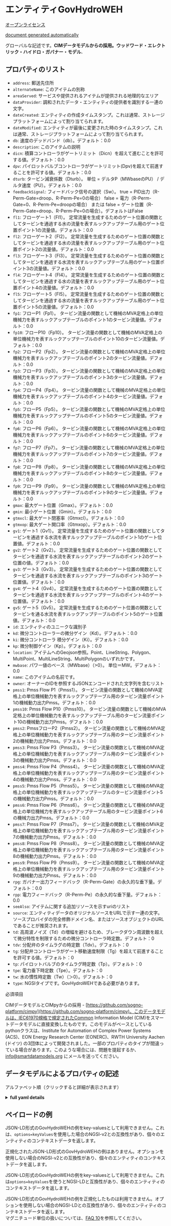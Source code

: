 エンティティGovHydroWEH  
=================  
[オープンライセンス](https://github.com/smart-data-models//dataModel.EnergyCIM/blob/master/GovHydroWEH/LICENSE.md)  
[document generated automatically](https://docs.google.com/presentation/d/e/2PACX-1vTs-Ng5dIAwkg91oTTUdt8ua7woBXhPnwavZ0FxgR8BsAI_Ek3C5q97Nd94HS8KhP-r_quD4H0fgyt3/pub?start=false&loop=false&delayms=3000#slide=id.gb715ace035_0_60)  
グローバルな記述です。**CIMデータモデルからの採用。ウッドワード・エレクトリック・ハイドロ・ガバナー・モデル.**  

## プロパティのリスト  

- `address`: 郵送先住所  - `alternateName`: このアイテムの別称  - `areaServed`: サービスや提供されるアイテムが提供される地理的なエリア  - `dataProvider`: 調和されたデータ・エンティティの提供者を識別する一連の文字。  - `dateCreated`: エンティティの作成タイムスタンプ。これは通常、ストレージプラットフォームによって割り当てられます。  - `dateModified`: エンティティが最後に変更された時のタイムスタンプ。これは通常、ストレージプラットフォームによって割り当てられます。  - `db`: 速度のデッドバンド（db）。デフォルト：0.0  - `description`: このアイテムの説明  - `dicn`: 積算コントローラがゲートリミット（Dicn）を超えて進むことを許可する値。デフォルト：0.0  - `dpv`: パイロットバルブコントローラがゲートリミット(Dpv)を超えて前進することを許可する値。デフォルト：0.0  - `dturb`: タービン減衰係数（Dturb）。  単位 = デルタP（MWbaseのPU） / デルタ速度（PU）。デフォルト：0.0  - `feedbackSignal`: フィードバック信号の選択（Sw）。 true = PID出力（R-Perm-Gate=droop、R-Perm-Pe=0の場合） false = 電力（R-Perm-Gate=0、R-Perm-Pe=droopの場合） または false = ゲート位置（R-Perm-Gate=droop、R-Perm-Pe=0の場合）。デフォルトはFalse  - `fl1`: フローゲート1（Fl1）。  定常流量を生成するためのゲート位置の関数としてタービンを通過する水の流量を表すルックアップテーブル用のゲート位置ポイント1の流量値。デフォルト：0.0  - `fl2`: フローゲート2（Fl2）。  定常流量を生成するためのゲート位置の関数としてタービンを通過する水の流量を表すルックアップテーブル用のゲート位置ポイント2の流量値。デフォルト：0.0  - `fl3`: フローゲート3（Fl3）。  定常流量を生成するためのゲート位置の関数としてタービンを通過する水流を表すルックアップテーブル用のゲート位置ポイント3の流量値。デフォルト：0.0  - `fl4`: フローゲート4（Fl4）。  定常流量を生成するためのゲート位置の関数としてタービンを通過する水の流量を表すルックアップテーブル用のゲート位置ポイント4の流量値。デフォルト：0.0  - `fl5`: フローゲート5（Fl5）。  定常流量を生成するためのゲート位置の関数としてタービンを通過する水の流量を表すルックアップテーブル用のゲート位置ポイント5の流量値。デフォルト：0.0  - `fp1`: フローP1（Fp1）。  タービン流量の関数として機械のMVA定格上の単位機械力を表すルックアップテーブルのポイント1のタービン流量値。デフォルト：0.0  - `fp10`: フローP10（Fp10）。  タービン流量の関数として機械のMVA定格上の単位機械力を表すルックアップテーブルのポイント10のタービン流量値。デフォルト：0.0  - `fp2`: フローP2（Fp2）。  タービン流量の関数として機械のMVA定格上の単位機械力を表すルックアップテーブルのポイント2のタービン流量値。デフォルト：0.0  - `fp3`: フローP3（Fp3）。  タービン流量の関数として機械のMVA定格上の単位機械力を表すルックアップテーブルのポイント3のタービン流量値。デフォルト：0.0  - `fp4`: フローP4（Fp4）。  タービン流量の関数として機械のMVA定格上の単位機械力を表すルックアップテーブルのポイント4のタービン流量値。デフォルト：0.0  - `fp5`: フローP5（Fp5）。  タービン流量の関数として機械のMVA定格上の単位機械力を表すルックアップテーブルのポイント5のタービン流量値。デフォルト：0.0  - `fp6`: フローP6（Fp6）。  タービン流量の関数として機械のMVA定格上の単位機械力を表すルックアップテーブルのポイント6のタービン流量値。デフォルト：0.0  - `fp7`: フローP7（Fp7）。  タービン流量の関数として機械のMVA定格上の単位機械力を表すルックアップテーブルのポイント7のタービン流量値。デフォルト：0.0  - `fp8`: フローP8（Fp8）。  タービン流量の関数として機械のMVA定格上の単位機械力を表すルックアップテーブルのポイント8のタービン流量値。デフォルト：0.0  - `fp9`: フローP9（Fp9）。  タービン流量の関数として機械のMVA定格上の単位機械力を表すルックアップテーブルのポイント9のタービン流量値。デフォルト：0.0  - `gmax`: 最大ゲート位置（Gmax）。デフォルト：0.0  - `gmin`: 最小ゲート位置（Gmin）。デフォルト：0.0  - `gtmxcl`: 最大ゲート閉塞率（Gtmxcl）。デフォルト：0.0  - `gtmxop`: 最大ゲート開口率（Gtmxop）。デフォルト：0.0  - `gv1`: ゲート1（Gv1）。  定常流量を生成するためのゲート位置の関数としてタービンを通過する水流を表すルックアップテーブルのポイント1のゲート位置値。デフォルト：0.0  - `gv2`: ゲート2（Gv2）。  定常流量を生成するためのゲート位置の関数としてタービンを通過する水流を表すルックアップテーブルのポイント2のゲート位置の値。デフォルト：0.0  - `gv3`: ゲート3（Gv3）。  定常流量を生成するためのゲート位置の関数としてタービンを通過する水流を表すルックアップテーブルのポイント3のゲート位置値。デフォルト：0.0  - `gv4`: ゲート4（Gv4）。  定常流量を生成するためのゲート位置の関数としてタービンを通過する水流を表すルックアップテーブルのポイント4のゲート位置値。デフォルト：0.0  - `gv5`: ゲート5（Gv5）。  定常流量を生成するためのゲート位置の関数としてタービンを通る水流を表すルックアップテーブルのポイント5のゲート位置値。デフォルト：0.0  - `id`: エンティティのユニークな識別子  - `kd`: 微分コントローラーの微分ゲイン（Kd）。デフォルト：0.0  - `ki`: 微分コントローラ 積分ゲイン（Ki）。デフォルト：0.0  - `kp`: 微分制御ゲイン（Kp）。デフォルト：0.0  - `location`: アイテムへのGeojson参照。Point、LineString、Polygon、MultiPoint、MultiLineString、MultiPolygonのいずれかです。  - `mwbase`: パワー値のベース（MWbase）（>0）。  単位＝MW。デフォルト：0.0  - `name`: このアイテムの名前です。  - `owner`: オーナーのIDを参照するJSONエンコードされた文字列を含むリスト  - `pmss1`: Pmss Flow P1（Pmss1）。  タービン流量の関数として機械のMVA定格上の単位機械動力を表すルックアップテーブル用のタービン流量ポイント1の機械動力出力Pmss。デフォルト：0.0  - `pmss10`: Pmss Flow P10（Pmss10）。  タービン流量の関数として機械のMVA定格上の単位機械動力を表すルックアップテーブル用のタービン流量ポイント10の機械動力出力Pmss。デフォルト：0.0  - `pmss2`: PmssフローP2（Pmss2）。  タービン流量の関数として機械のMVA定格上の単位機械動力を表すルックアップテーブル用のタービン流量ポイント2の機械動力出力Pmss。デフォルト：0.0  - `pmss3`: Pmss Flow P3（Pmss3）。  タービン流量の関数として機械のMVA定格上の単位機械動力を表すルックアップテーブル用のタービン流量ポイント3の機械動力出力Pmss。デフォルト：0.0  - `pmss4`: Pmss Flow P4（Pmss4）。  タービン流量の関数として機械のMVA定格上の単位機械動力を表すルックアップテーブル用のタービン流量ポイント4の機械動力出力Pmss。デフォルト：0.0  - `pmss5`: Pmss Flow P5（Pmss5）。  タービン流量の関数として機械のMVA定格上の単位機械動力を表すルックアップテーブルのタービン流量ポイント5の機械動力出力Pmss。デフォルト：0.0  - `pmss6`: Pmss Flow P6（Pmss6）。  タービン流量の関数として機械のMVA定格上の単位機械力を表すルックアップテーブル用のタービン流量ポイント6の機械力出力Pmss。デフォルト：0.0  - `pmss7`: Pmss Flow P7（Pmss7）。  タービン流量の関数として機械のMVA定格上の単位機械動力を表すルックアップテーブル用のタービン流量ポイント7の機械動力出力Pmss。デフォルト：0.0  - `pmss8`: Pmss Flow P8（Pmss8）。  タービン流量の関数として機械のMVA定格上の単位機械動力を表すルックアップテーブル用のタービン流量ポイント8の機械動力出力Pmss。デフォルト：0.0  - `pmss9`: Pmss Flow P9（Pmss9）。  タービン流量の関数として機械のMVA定格上の単位機械動力を表すルックアップテーブル用のタービン流量ポイント9の機械動力出力Pmss。デフォルト：0.0  - `rpg`: ガバナー出力フィードバック（R-Perm-Gate）の永久的な垂下量。デフォルト：0.0  - `rpp`: 電力フィードバック（R-Perm-Pe）の永久的な垂下量。デフォルト：0.0  - `seeAlso`: アイテムに関する追加リソースを示すuriのリスト  - `source`: エンティティデータのオリジナルソースをURLで示す一連の文字。ソースプロバイダの完全修飾ドメイン名、またはソースオブジェクトのURLであることが推奨されます。  - `td`: 高周波ノイズ（Td）の増幅を避けるため、ブレークダウン周波数を超えて微分特性を制限するための微分コントローラ時定数。デフォルト：0  - `tdv`: 分配弁のタイムラグの時定数（Tdv）。デフォルト：0  - `tg`: 分配弁コントローラがゲート移動速度制限（Tg）を超えて前進することを許可する値。デフォルト：0  - `tp`: パイロットバルブのタイムラグ時定数（Tp）。デフォルト：0  - `tpe`: 電力垂下時定数（Tpe）。デフォルト：0  - `tw`: 水の慣性時定数（Tw）（＞0）。デフォルト：0  - `type`: NGSIタイプです。GovHydroWEHである必要があります。    
必須項目  
CIMデータモデルとCIMpyからの採用 - [https://github.com/sogno-platform/cimpy](https://github.com/sogno-platform/cimpy)。このデータモデルは、IEC61970規格で規定されたCommon Information Model (CIM)をスマートデータモデルに直接変換したものです。このモデルがベースとしているpythonクラスは、Institute for Automation of Complex Power Systems (ACS)、EON Energy Research Center (EONERC)、RWTH University Aachen (ドイツ) の3団体によって開発されました。一部のプロパティのタイプが間違っている場合があります。このような場合には、問題を提起するか、info@smartdatamodels.org にメールを送ってください。  
## データモデルによるプロパティの記述  
アルファベット順（クリックすると詳細が表示されます）  
<details><summary><strong>full yaml details</strong></summary>    
```yaml  
GovHydroWEH:    
  description: 'Adapted from CIM data models. Woodward Electric Hydro Governor Model.'    
  properties:    
    address:    
      description: 'The mailing address'    
      properties:    
        addressCountry:    
          description: 'Property. The country. For example, Spain. Model:''https://schema.org/addressCountry'''    
          type: string    
        addressLocality:    
          description: 'Property. The locality in which the street address is, and which is in the region. Model:''https://schema.org/addressLocality'''    
          type: string    
        addressRegion:    
          description: 'Property. The region in which the locality is, and which is in the country. Model:''https://schema.org/addressRegion'''    
          type: string    
        postOfficeBoxNumber:    
          description: 'Property. The post office box number for PO box addresses. For example, 03578. Model:''https://schema.org/postOfficeBoxNumber'''    
          type: string    
        postalCode:    
          description: 'Property. The postal code. For example, 24004. Model:''https://schema.org/https://schema.org/postalCode'''    
          type: string    
        streetAddress:    
          description: 'Property. The street address. Model:''https://schema.org/streetAddress'''    
          type: string    
      type: object    
      x-ngsi:    
        model: https://schema.org/address    
        type: Property    
    alternateName:    
      description: 'An alternative name for this item'    
      type: string    
      x-ngsi:    
        type: Property    
    areaServed:    
      description: 'The geographic area where a service or offered item is provided'    
      type: string    
      x-ngsi:    
        model: https://schema.org/Text    
        type: Property    
    dataProvider:    
      description: 'A sequence of characters identifying the provider of the harmonised data entity.'    
      type: string    
      x-ngsi:    
        type: Property    
    dateCreated:    
      description: 'Entity creation timestamp. This will usually be allocated by the storage platform.'    
      format: date-time    
      type: string    
      x-ngsi:    
        type: Property    
    dateModified:    
      description: 'Timestamp of the last modification of the entity. This will usually be allocated by the storage platform.'    
      format: date-time    
      type: string    
      x-ngsi:    
        type: Property    
    db:    
      description: 'Speed Dead Band (db). Default: 0.0'    
      type: number    
      x-ngsi:    
        model: https://schema.org/Number    
        type: Property    
    description:    
      description: 'A description of this item'    
      type: string    
      x-ngsi:    
        type: Property    
    dicn:    
      description: 'Value to allow the integral controller to advance beyond the gate limits (Dicn). Default: 0.0'    
      type: number    
      x-ngsi:    
        model: https://schema.org/Number    
        type: Property    
    dpv:    
      description: 'Value to allow the Pilot valve controller to advance beyond the gate limits (Dpv). Default: 0.0'    
      type: number    
      x-ngsi:    
        model: https://schema.org/Number    
        type: Property    
    dturb:    
      description: 'Turbine damping factor (Dturb).  Unit = delta P (PU of MWbase) / delta speed (PU). Default: 0.0'    
      type: number    
      x-ngsi:    
        model: https://schema.org/Number    
        type: Property    
    feedbackSignal:    
      description: 'Feedback signal selection (Sw). true = PID Output (if R-Perm-Gate=droop and R-Perm-Pe=0) false = Electrical Power (if R-Perm-Gate=0 and R-Perm-Pe=droop) or false = Gate Position (if R-Perm-Gate=droop and R-Perm-Pe=0). Default: False'    
      type: number    
      x-ngsi:    
        model: https://schema.org/Number    
        type: Property    
    fl1:    
      description: 'Flow Gate 1 (Fl1).  Flow value for gate position point 1 for lookup table representing water flow through the turbine as a function of gate position to produce steady state flow. Default: 0.0'    
      type: number    
      x-ngsi:    
        model: https://schema.org/Number    
        type: Property    
    fl2:    
      description: 'Flow Gate 2 (Fl2).  Flow value for gate position point 2 for lookup table representing water flow through the turbine as a function of gate position to produce steady state flow. Default: 0.0'    
      type: number    
      x-ngsi:    
        model: https://schema.org/Number    
        type: Property    
    fl3:    
      description: 'Flow Gate 3 (Fl3).  Flow value for gate position point 3 for lookup table representing water flow through the turbine as a function of gate position to produce steady state flow. Default: 0.0'    
      type: number    
      x-ngsi:    
        model: https://schema.org/Number    
        type: Property    
    fl4:    
      description: 'Flow Gate 4 (Fl4).  Flow value for gate position point 4 for lookup table representing water flow through the turbine as a function of gate position to produce steady state flow. Default: 0.0'    
      type: number    
      x-ngsi:    
        model: https://schema.org/Number    
        type: Property    
    fl5:    
      description: 'Flow Gate 5 (Fl5).  Flow value for gate position point 5 for lookup table representing water flow through the turbine as a function of gate position to produce steady state flow. Default: 0.0'    
      type: number    
      x-ngsi:    
        model: https://schema.org/Number    
        type: Property    
    fp1:    
      description: 'Flow P1 (Fp1).  Turbine Flow value for point 1 for lookup table representing per unit mechanical power on machine MVA rating as a function of turbine flow. Default: 0.0'    
      type: number    
      x-ngsi:    
        model: https://schema.org/Number    
        type: Property    
    fp10:    
      description: 'Flow P10 (Fp10).  Turbine Flow value for point 10 for lookup table representing per unit mechanical power on machine MVA rating as a function of turbine flow. Default: 0.0'    
      type: number    
      x-ngsi:    
        model: https://schema.org/Number    
        type: Property    
    fp2:    
      description: 'Flow P2 (Fp2).  Turbine Flow value for point 2 for lookup table representing per unit mechanical power on machine MVA rating as a function of turbine flow. Default: 0.0'    
      type: number    
      x-ngsi:    
        model: https://schema.org/Number    
        type: Property    
    fp3:    
      description: 'Flow P3 (Fp3).  Turbine Flow value for point 3 for lookup table representing per unit mechanical power on machine MVA rating as a function of turbine flow. Default: 0.0'    
      type: number    
      x-ngsi:    
        model: https://schema.org/Number    
        type: Property    
    fp4:    
      description: 'Flow P4 (Fp4).  Turbine Flow value for point 4 for lookup table representing per unit mechanical power on machine MVA rating as a function of turbine flow. Default: 0.0'    
      type: number    
      x-ngsi:    
        model: https://schema.org/Number    
        type: Property    
    fp5:    
      description: 'Flow P5 (Fp5).  Turbine Flow value for point 5 for lookup table representing per unit mechanical power on machine MVA rating as a function of turbine flow. Default: 0.0'    
      type: number    
      x-ngsi:    
        model: https://schema.org/Number    
        type: Property    
    fp6:    
      description: 'Flow P6 (Fp6).  Turbine Flow value for point 6 for lookup table representing per unit mechanical power on machine MVA rating as a function of turbine flow. Default: 0.0'    
      type: number    
      x-ngsi:    
        model: https://schema.org/Number    
        type: Property    
    fp7:    
      description: 'Flow P7 (Fp7).  Turbine Flow value for point 7 for lookup table representing per unit mechanical power on machine MVA rating as a function of turbine flow. Default: 0.0'    
      type: number    
      x-ngsi:    
        model: https://schema.org/Number    
        type: Property    
    fp8:    
      description: 'Flow P8 (Fp8).  Turbine Flow value for point 8 for lookup table representing per unit mechanical power on machine MVA rating as a function of turbine flow. Default: 0.0'    
      type: number    
      x-ngsi:    
        model: https://schema.org/Number    
        type: Property    
    fp9:    
      description: 'Flow P9 (Fp9).  Turbine Flow value for point 9 for lookup table representing per unit mechanical power on machine MVA rating as a function of turbine flow. Default: 0.0'    
      type: number    
      x-ngsi:    
        model: https://schema.org/Number    
        type: Property    
    gmax:    
      description: 'Maximum Gate Position (Gmax). Default: 0.0'    
      type: number    
      x-ngsi:    
        model: https://schema.org/Number    
        type: Property    
    gmin:    
      description: 'Minimum Gate Position (Gmin). Default: 0.0'    
      type: number    
      x-ngsi:    
        model: https://schema.org/Number    
        type: Property    
    gtmxcl:    
      description: 'Maximum gate closing rate (Gtmxcl). Default: 0.0'    
      type: number    
      x-ngsi:    
        model: https://schema.org/Number    
        type: Property    
    gtmxop:    
      description: 'Maximum gate opening rate (Gtmxop). Default: 0.0'    
      type: number    
      x-ngsi:    
        model: https://schema.org/Number    
        type: Property    
    gv1:    
      description: 'Gate 1 (Gv1).  Gate Position value for point 1 for lookup table representing water flow through the turbine as a function of gate position to produce steady state flow. Default: 0.0'    
      type: number    
      x-ngsi:    
        model: https://schema.org/Number    
        type: Property    
    gv2:    
      description: 'Gate 2 (Gv2).  Gate Position value for point 2 for lookup table representing water flow through the turbine as a function of gate position to produce steady state flow. Default: 0.0'    
      type: number    
      x-ngsi:    
        model: https://schema.org/Number    
        type: Property    
    gv3:    
      description: 'Gate 3 (Gv3).  Gate Position value for point 3 for lookup table representing water flow through the turbine as a function of gate position to produce steady state flow. Default: 0.0'    
      type: number    
      x-ngsi:    
        model: https://schema.org/Number    
        type: Property    
    gv4:    
      description: 'Gate 4 (Gv4).  Gate Position value for point 4 for lookup table representing water flow through the turbine as a function of gate position to produce steady state flow. Default: 0.0'    
      type: number    
      x-ngsi:    
        model: https://schema.org/Number    
        type: Property    
    gv5:    
      description: 'Gate 5 (Gv5).  Gate Position value for point 5 for lookup table representing water flow through the turbine as a function of gate position to produce steady state flow. Default: 0.0'    
      type: number    
      x-ngsi:    
        model: https://schema.org/Number    
        type: Property    
    id:    
      anyOf: &govhydroweh_-_properties_-_owner_-_items_-_anyof    
        - description: 'Property. Identifier format of any NGSI entity'    
          maxLength: 256    
          minLength: 1    
          pattern: ^[\w\-\.\{\}\$\+\*\[\]`|~^@!,:\\]+$    
          type: string    
        - description: 'Property. Identifier format of any NGSI entity'    
          format: uri    
          type: string    
      description: 'Unique identifier of the entity'    
      x-ngsi:    
        type: Property    
    kd:    
      description: 'Derivative controller derivative gain (Kd). Default: 0.0'    
      type: number    
      x-ngsi:    
        model: https://schema.org/Number    
        type: Property    
    ki:    
      description: 'Derivative controller Integral gain (Ki). Default: 0.0'    
      type: number    
      x-ngsi:    
        model: https://schema.org/Number    
        type: Property    
    kp:    
      description: 'Derivative control gain (Kp). Default: 0.0'    
      type: number    
      x-ngsi:    
        model: https://schema.org/Number    
        type: Property    
    location:    
      description: 'Geojson reference to the item. It can be Point, LineString, Polygon, MultiPoint, MultiLineString or MultiPolygon'    
      oneOf:    
        - description: 'GeoProperty. Geojson reference to the item. Point'    
          properties:    
            bbox:    
              items:    
                type: number    
              minItems: 4    
              type: array    
            coordinates:    
              items:    
                type: number    
              minItems: 2    
              type: array    
            type:    
              enum:    
                - Point    
              type: string    
          required:    
            - type    
            - coordinates    
          title: 'GeoJSON Point'    
          type: object    
        - description: 'GeoProperty. Geojson reference to the item. LineString'    
          properties:    
            bbox:    
              items:    
                type: number    
              minItems: 4    
              type: array    
            coordinates:    
              items:    
                items:    
                  type: number    
                minItems: 2    
                type: array    
              minItems: 2    
              type: array    
            type:    
              enum:    
                - LineString    
              type: string    
          required:    
            - type    
            - coordinates    
          title: 'GeoJSON LineString'    
          type: object    
        - description: 'GeoProperty. Geojson reference to the item. Polygon'    
          properties:    
            bbox:    
              items:    
                type: number    
              minItems: 4    
              type: array    
            coordinates:    
              items:    
                items:    
                  items:    
                    type: number    
                  minItems: 2    
                  type: array    
                minItems: 4    
                type: array    
              type: array    
            type:    
              enum:    
                - Polygon    
              type: string    
          required:    
            - type    
            - coordinates    
          title: 'GeoJSON Polygon'    
          type: object    
        - description: 'GeoProperty. Geojson reference to the item. MultiPoint'    
          properties:    
            bbox:    
              items:    
                type: number    
              minItems: 4    
              type: array    
            coordinates:    
              items:    
                items:    
                  type: number    
                minItems: 2    
                type: array    
              type: array    
            type:    
              enum:    
                - MultiPoint    
              type: string    
          required:    
            - type    
            - coordinates    
          title: 'GeoJSON MultiPoint'    
          type: object    
        - description: 'GeoProperty. Geojson reference to the item. MultiLineString'    
          properties:    
            bbox:    
              items:    
                type: number    
              minItems: 4    
              type: array    
            coordinates:    
              items:    
                items:    
                  items:    
                    type: number    
                  minItems: 2    
                  type: array    
                minItems: 2    
                type: array    
              type: array    
            type:    
              enum:    
                - MultiLineString    
              type: string    
          required:    
            - type    
            - coordinates    
          title: 'GeoJSON MultiLineString'    
          type: object    
        - description: 'GeoProperty. Geojson reference to the item. MultiLineString'    
          properties:    
            bbox:    
              items:    
                type: number    
              minItems: 4    
              type: array    
            coordinates:    
              items:    
                items:    
                  items:    
                    items:    
                      type: number    
                    minItems: 2    
                    type: array    
                  minItems: 4    
                  type: array    
                type: array    
              type: array    
            type:    
              enum:    
                - MultiPolygon    
              type: string    
          required:    
            - type    
            - coordinates    
          title: 'GeoJSON MultiPolygon'    
          type: object    
      x-ngsi:    
        type: GeoProperty    
    mwbase:    
      description: 'Base for power values (MWbase) (>0).  Unit = MW. Default: 0.0'    
      type: number    
      x-ngsi:    
        model: https://schema.org/Number    
        type: Property    
    name:    
      description: 'The name of this item.'    
      type: string    
      x-ngsi:    
        type: Property    
    owner:    
      description: 'A List containing a JSON encoded sequence of characters referencing the unique Ids of the owner(s)'    
      items:    
        anyOf: *govhydroweh_-_properties_-_owner_-_items_-_anyof    
        description: 'Property. Unique identifier of the entity'    
      type: array    
      x-ngsi:    
        type: Property    
    pmss1:    
      description: 'Pmss Flow P1 (Pmss1).  Mechanical Power output Pmss for Turbine Flow point 1 for lookup table representing per unit mechanical power on machine MVA rating as a function of turbine flow. Default: 0.0'    
      type: number    
      x-ngsi:    
        model: https://schema.org/Number    
        type: Property    
    pmss10:    
      description: 'Pmss Flow P10 (Pmss10).  Mechanical Power output Pmss for Turbine Flow point 10 for lookup table representing per unit mechanical power on machine MVA rating as a function of turbine flow. Default: 0.0'    
      type: number    
      x-ngsi:    
        model: https://schema.org/Number    
        type: Property    
    pmss2:    
      description: 'Pmss Flow P2 (Pmss2).  Mechanical Power output Pmss for Turbine Flow point 2 for lookup table representing per unit mechanical power on machine MVA rating as a function of turbine flow. Default: 0.0'    
      type: number    
      x-ngsi:    
        model: https://schema.org/Number    
        type: Property    
    pmss3:    
      description: 'Pmss Flow P3 (Pmss3).  Mechanical Power output Pmss for Turbine Flow point 3 for lookup table representing per unit mechanical power on machine MVA rating as a function of turbine flow. Default: 0.0'    
      type: number    
      x-ngsi:    
        model: https://schema.org/Number    
        type: Property    
    pmss4:    
      description: 'Pmss Flow P4 (Pmss4).  Mechanical Power output Pmss for Turbine Flow point 4 for lookup table representing per unit mechanical power on machine MVA rating as a function of turbine flow. Default: 0.0'    
      type: number    
      x-ngsi:    
        model: https://schema.org/Number    
        type: Property    
    pmss5:    
      description: 'Pmss Flow P5 (Pmss5).  Mechanical Power output Pmss for Turbine Flow point 5 for lookup table representing per unit mechanical power on machine MVA rating as a function of turbine flow. Default: 0.0'    
      type: number    
      x-ngsi:    
        model: https://schema.org/Number    
        type: Property    
    pmss6:    
      description: 'Pmss Flow P6 (Pmss6).  Mechanical Power output Pmss for Turbine Flow point 6 for lookup table representing per unit mechanical power on machine MVA rating as a function of turbine flow. Default: 0.0'    
      type: number    
      x-ngsi:    
        model: https://schema.org/Number    
        type: Property    
    pmss7:    
      description: 'Pmss Flow P7 (Pmss7).  Mechanical Power output Pmss for Turbine Flow point 7 for lookup table representing per unit mechanical power on machine MVA rating as a function of turbine flow. Default: 0.0'    
      type: number    
      x-ngsi:    
        model: https://schema.org/Number    
        type: Property    
    pmss8:    
      description: 'Pmss Flow P8 (Pmss8).  Mechanical Power output Pmss for Turbine Flow point 8 for lookup table representing per unit mechanical power on machine MVA rating as a function of turbine flow. Default: 0.0'    
      type: number    
      x-ngsi:    
        model: https://schema.org/Number    
        type: Property    
    pmss9:    
      description: 'Pmss Flow P9 (Pmss9).  Mechanical Power output Pmss for Turbine Flow point 9 for lookup table representing per unit mechanical power on machine MVA rating as a function of turbine flow. Default: 0.0'    
      type: number    
      x-ngsi:    
        model: https://schema.org/Number    
        type: Property    
    rpg:    
      description: 'Permanent droop for governor output feedback (R-Perm-Gate). Default: 0.0'    
      type: number    
      x-ngsi:    
        model: https://schema.org/Number    
        type: Property    
    rpp:    
      description: 'Permanent droop for electrical power feedback (R-Perm-Pe). Default: 0.0'    
      type: number    
      x-ngsi:    
        model: https://schema.org/Number    
        type: Property    
    seeAlso:    
      description: 'list of uri pointing to additional resources about the item'    
      oneOf:    
        - items:    
            format: uri    
            type: string    
          minItems: 1    
          type: array    
        - format: uri    
          type: string    
      x-ngsi:    
        type: Property    
    source:    
      description: 'A sequence of characters giving the original source of the entity data as a URL. Recommended to be the fully qualified domain name of the source provider, or the URL to the source object.'    
      type: string    
      x-ngsi:    
        type: Property    
    td:    
      description: 'Derivative controller time constant to limit the derivative characteristic beyond a breakdown frequency to avoid amplification of high-frequency noise (Td). Default: 0'    
      type: number    
      x-ngsi:    
        model: https://schema.org/Number    
        type: Property    
    tdv:    
      description: 'Distributive Valve time lag time constant (Tdv). Default: 0'    
      type: number    
      x-ngsi:    
        model: https://schema.org/Number    
        type: Property    
    tg:    
      description: 'Value to allow the Distribution valve controller to advance beyond the gate movement rate limit (Tg). Default: 0'    
      type: number    
      x-ngsi:    
        model: https://schema.org/Number    
        type: Property    
    tp:    
      description: 'Pilot Valve time lag time constant (Tp). Default: 0'    
      type: number    
      x-ngsi:    
        model: https://schema.org/Number    
        type: Property    
    tpe:    
      description: 'Electrical power droop time constant (Tpe). Default: 0'    
      type: number    
      x-ngsi:    
        model: https://schema.org/Number    
        type: Property    
    tw:    
      description: 'Water inertia time constant (Tw) (>0). Default: 0'    
      type: number    
      x-ngsi:    
        model: https://schema.org/Number    
        type: Property    
    type:    
      description: 'NGSI type. It has to be GovHydroWEH'    
      enum:    
        - GovHydroWEH    
      type: string    
      x-ngsi:    
        type: Property    
  required: []    
  type: object    
  x-derived-from: ""    
  x-disclaimer: 'Redistribution and use in source and binary forms, with or without modification, are permitted  provided that the license conditions are met. Copyleft (c) 2021 Contributors to Smart Data Models Program'    
  x-license-url: https://github.com/smart-data-models/dataModel.EnergyCIM/blob/master/GovHydroWEH/LICENSE.md    
  x-model-schema: https://smart-data-models.github.io/dataModels.CIMEnergyClasses/GovHydroWEH/schema.json    
  x-model-tags: ""    
  x-version: 0.0.1    
```  
</details>    
## ペイロードの例  
JSON-LD形式のGovHydroWEHの例をkey-valuesとして利用できません。これは、`options=keyValues`を使用した場合のNGSI-v2との互換性があり、個々のエンティティのコンテキストデータを返します。  
正規化されたJSON-LD形式のGovHydroWEHの例はありません。オプションを使用しない場合のNGSI-v2との互換性があり、個々のエンティティのコンテキストデータを返します。  
JSON-LD形式のGovHydroWEHの例をkey-valuesとして利用できません。これは`options=keyValues`を使うとNGSI-LDと互換性があり、個々のエンティティのコンテキストデータを返します。  
JSON-LD形式のGovHydroWEHの例を正規化したものは利用できません。オプションを使用しない場合のNGSI-LDとの互換性があり、個々のエンティティのコンテキストデータを返します。  
マグニチュード単位の扱いについては、[FAQ 10](https://smartdatamodels.org/index.php/faqs/)を参照してください。